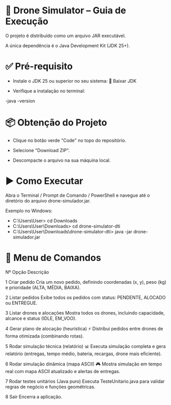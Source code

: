 # 🚀 Drone Simulator – Guia de Execução

O projeto é distribuído como um arquivo JAR executável.

A única dependência é o Java Development Kit (JDK 25+).

# ✅ Pré-requisito

- Instale o JDK 25 ou superior no seu sistema:
🔗 Baixar JDK

- Verifique a instalação no terminal:

 -java -version

# 📦 Obtenção do Projeto

- Clique no botão verde "Code" no topo do repositório.

- Selecione "Download ZIP".

- Descompacte o arquivo na sua máquina local.

# ▶️ Como Executar

Abra o Terminal / Prompt de Comando / PowerShell e navegue até o diretório do arquivo drone-simulador.jar.

Exemplo no Windows:
- C:\Users\User> cd Downloads
- C:\Users\User\Downloads> cd drone-simulator-dti
- C:\Users\User\Downloads\drone-simulator-dti> java -jar drone-simulador.jar

# 📖 Menu de Comandos
Nº	Opção	Descrição

1	Criar pedido	Cria um novo pedido, definindo coordenadas (x, y), peso (kg) e prioridade (ALTA, MÉDIA, BAIXA).

2	Listar pedidos	Exibe todos os pedidos com status: PENDENTE, ALOCADO ou ENTREGUE.

3	Listar drones e alocações	Mostra todos os drones, incluindo capacidade, alcance e status (IDLE, EM_VOO).

4	Gerar plano de alocação (heurística) ⚡	Distribui pedidos entre drones de forma otimizada (combinando rotas).

5	Rodar simulação técnica (relatório) 📊	Executa simulação completa e gera relatório (entregas, tempo médio, bateria, recargas, drone mais eficiente).

6	Rodar simulação dinâmica (mapa ASCII) 🎮	Mostra simulação em tempo real com mapa ASCII atualizado e alertas de entregas.

7	Rodar testes unitários (Java puro)	Executa TesteUnitario.java para validar regras de negócio e funções geométricas.

8	Sair	Encerra a aplicação.

